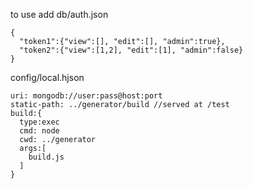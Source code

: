 to use add db/auth.json

```
{
  "token1":{"view":[], "edit":[], "admin":true},
  "token2":{"view":[1,2], "edit":[1], "admin":false}
}
```

config/local.hjson

```
uri: mongodb://user:pass@host:port
static-path: ../generator/build //served at /test
build:{
  type:exec
  cmd: node
  cwd: ../generator
  args:[
    build.js
  ]
}
```
